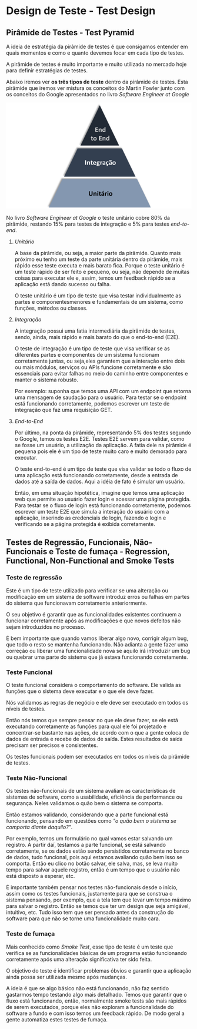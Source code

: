 # Design de Teste - Test Design

 ## Pirâmide de Testes - Test Pyramid

 A ideia de estratégia da pirâmide de testes é que consigamos entender em quais momentos e como e quanto devemos focar em cada tipo de testes. 

 A pirâmide de testes é muito importante e muito utilizada no mercado hoje para definir estratégias de testes.

 Abaixo iremos ver **os três tipos de teste** dentro da pirâmide de testes. Esta pirâmide que iremos ver mistura os conceitos do Martin Fowler junto com os conceitos do Google apresentados no livro *Software Engineer at Google*

 ![Piramide de testes](imagens/piramideDeTeste.png)

 No livro  *Software Engineer at Google* o teste unitário cobre 80% da pirâmide, restando 15% para testes de integração e 5% para testes *end-to-end*.

 1. *Unitário*
   
      A  base da pirâmide, ou seja, a maior parte da pirâmide. Quanto mais próximo eu tenho um teste da parte unitária dentro da pirãmide, mais rápido esse teste executa e mais barato fica. Porque o teste unitário é um teste rápido de ser feito e pequeno, ou seja, não depende de muitas coisas para executar ele e, assim, temos um feedback rápido se a aplicação está dando sucesso ou falha.
      
      O teste unitário é um tipo de teste que visa testar individualmente as partes e componentesmenores e fundamentais de um sistema, como funções, métodos ou classes.

 2. *Integração*
   
      A integração possui uma fatia intermediária da pirâmide de testes, sendo, ainda, mais rápido e mais barato do que o end-to-end (E2E).

      O teste de integração é um tipo de teste que visa verificar se as diferentes partes e componentes de um sistema funcionam corretamente juntas, ou seja,eles garantem que a interação entre dois ou mais módulos, serviços ou APIs funcione corretamente e são essenciais para evitar falhas no meio do caminho entre componentes e manter o sistema robusto.

      Por exemplo: suponha que temos uma API com um endpoint que retorna uma mensagem de saudação para o usuário. Para testar se o endpoint está funcionando corretamente, podemos escrever um teste de integração que faz uma requisição GET.

 3. *End-to-End*
   
      Por último, na ponta da pirâmide, representando 5% dos testes segundo o Google, temos os testes E2E. Testes E2E servem para validar, como se fosse um usuário, a utilização da aplicação. A fatia dele na pirâmide é pequena pois ele é um tipo de teste muito caro e muito demorado para executar.

      O teste end-to-end é um tipo de teste que visa validar se todo o fluxo de uma aplicação está funcionando corretamente, desde a entrada de dados até a saída de dados. Aqui a idéia de fato é simular um usuário.

      Então, em uma situação hipotética, imagine que temos uma aplicação web que permite ao usuário fazer login e acessar uma página protegida. Para testar se o fluxo de login está funcionando corretamente, podemos escrever um teste E2E que simula a interação do usuário com a aplicação, inserindo as credenciais de login, fazendo o login e verificando se a página protegida é exibida corretamente.

 
 ## Testes de Regressão, Funcionais, Não-Funcionais e Teste de fumaça - Regression, Functional, Non-Functional and Smoke Tests

 ### Teste de regressão

 Este é um tipo de teste utilizado para verificar se uma alteração ou modificação em um sistema de software introduz erros ou falhas em partes do sistema que funcionavam corretamente anteriormente.
 
 O seu objetivo é garantir que as funcionalidades existentes continuem a funcionar corretamente após as modificações e que novos defeitos não sejam introduzidos no processo.

 É bem importante que quando vamos liberar algo novo, corrigir algum bug, que todo o resto se mantenha funcionando. Não adianta a gente fazer uma correção ou liberar uma funcionalidade nova se aquilo irá introduzir um bug ou quebrar uma parte do sistema que já estava funcionando corretamente.

 ### Teste Funcional

 O teste funcional considera o comportamento do software. Ele valida as funções que o sistema deve executar e o que ele deve fazer.
 
 Nós validamos as regras de negócio e ele deve ser executado em todos os níveis de testes.

 Então nós temos que sempre pensar no que ele deve fazer, se ele está executando corretamente as funções para qual ele foi projetado e concentrar-se  bastante nas ações, de acordo com o que a gente coloca de dados de entrada e recebe de dados de saída. Estes resultados de saída precisam ser precisos e consistentes.

 Os testes funcionais podem ser executados em todos os níveis da pirâmide de testes.

 ### Teste Não-Funcional

 Os testes não-funcionais de um sistema avaliam as características de sistemas de software, como a usabilidade, eficiência de performance ou segurança. Neles validamos o quão bem o sistema se comporta.

 Então estamos validando, considerando que a parte funcional está funcionando, pensando em questões como *"o quão bem o sistema se comporta diante daquilo?"*. 

 Por exemplo, temos um formulário no qual vamos estar salvando um registro. A partir daí, testamos a parte funcional, se está salvando corretamente, se os dados estão sendo persistidos corretamente no banco de dados, tudo funcional, pois aqui estamos avaliando quão bem isso se comporta. Então eu clico no botão salvar, ele salva, mas, se leva muito tempo para salvar aquele registro, então é um tempo que o usuário não está disposto a esperar, etc.

 É importante também pensar nos testes não-funcionais desde o início, assim como os testes funcionais, justamente para que se construa o sistema pensando, por exemplo, que a tela tem que levar um tempo máximo para salvar o registro. Então se temos que ter um design que seja amigável, intuitivo, etc. Tudo isso tem que ser pensado antes da construção do software para que não se torne uma funcionalidade muito cara.

 ### Teste de fumaça

 Mais conhecido como *Smoke Test*, esse tipo de teste é um teste que verifica se as funcionalidades básicas de um programa estão funcionando corretamente após uma alteração significativa ter sido feita.

 O objetivo do teste é identificar problemas óbvios e garantir que a aplicação ainda possa ser utilizada mesmo após mudanças.

 A ideia é que se algo básico não está funcionando, não faz sentido gastarmos tempo testando algo mais detalhado. Temos que garantir que o fluxo está funcionando, então, normalmente smoke tests são mais rápidos de serem executados, porque eles não exploram a funcionalidade do software a fundo e com isso temos um feedback rápido. De modo geral a gente automatiza estes testes de fumaça.